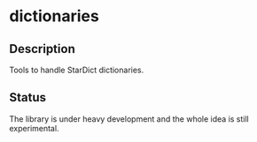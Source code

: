 # dictionaries

## Description
Tools to handle StarDict dictionaries.

## Status
The library is under heavy development and the whole idea is still experimental.
